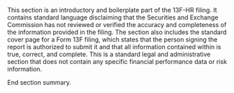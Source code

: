 This section is an introductory and boilerplate part of the 13F-HR filing. It contains standard language disclaiming that the Securities and Exchange Commission has not reviewed or verified the accuracy and completeness of the information provided in the filing. The section also includes the standard cover page for a Form 13F filing, which states that the person signing the report is authorized to submit it and that all information contained within is true, correct, and complete. This is a standard legal and administrative section that does not contain any specific financial performance data or risk information.

End section summary.
